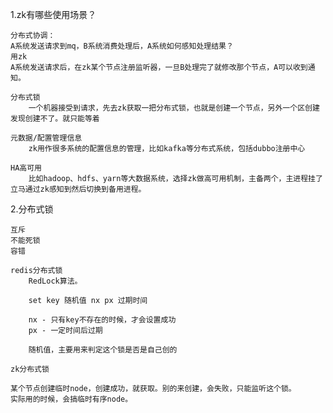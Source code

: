 1.zk有哪些使用场景？

```
分布式协调：
A系统发送请求到mq，B系统消费处理后，A系统如何感知处理结果？
用zk
A系统发送请求后，在zk某个节点注册监听器，一旦B处理完了就修改那个节点，A可以收到通知。
```

```
分布式锁
	一个机器接受到请求，先去zk获取一把分布式锁，也就是创建一个节点，另外一个区创建发现创建不了。就只能等着
```

```
元数据/配置管理信息
	zk用作很多系统的配置信息的管理，比如kafka等分布式系统，包括dubbo注册中心
```

```
HA高可用
	比如hadoop、hdfs、yarn等大数据系统，选择zk做高可用机制，主备两个，主进程挂了立马通过zk感知到然后切换到备用进程。
```

2.分布式锁

```
互斥
不能死锁
容错
```

```
redis分布式锁
	RedLock算法。
	
	set key 随机值 nx px 过期时间
	
	nx - 只有key不存在的时候，才会设置成功
	px - 一定时间后过期
	
	随机值，主要用来判定这个锁是否是自己创的
```

```
zk分布式锁

某个节点创建临时node，创建成功，就获取。别的来创建，会失败，只能监听这个锁。
实际用的时候，会搞临时有序node。
```

